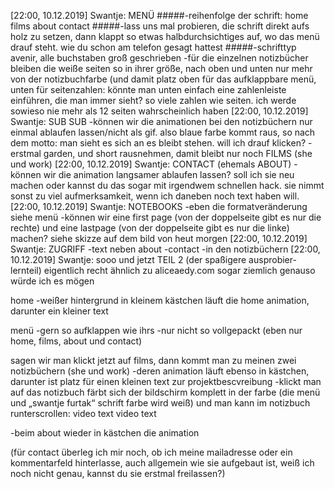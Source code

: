 [22:00, 10.12.2019] Swantje: MENÜ
#####-reihenfolge der schrift: home films about contact
#####-lass uns mal probieren, die schrift direkt aufs holz zu setzen, dann klappt so etwas halbdurchsichtiges auf, wo das menü drauf steht. wie du schon am telefon gesagt hattest
#####-schrifttyp avenir, alle buchstaben groß geschrieben
-für die einzelnen notizbücher bleiben die weiße seiten so in ihrer größe, nach oben und unten nur mehr von der notizbuchfarbe (und damit platz oben für das aufklappbare menü, unten für seitenzahlen: könnte man unten einfach eine zahlenleiste einführen, die man immer sieht? so viele zahlen wie seiten. ich werde sowieso nie mehr als 12 seiten wahrscheinlich haben
[22:00, 10.12.2019] Swantje: SUB SUB 
-können wir die animationen bei den notizbüchern nur einmal ablaufen lassen/nicht als gif. also blaue farbe kommt raus, so nach dem motto: man sieht es sich an es bleibt stehen. will ich drauf klicken? 
-erstmal garden, und short rausnehmen, damit bleibt nur noch FILMS (she und work)
[22:00, 10.12.2019] Swantje: CONTACT (ehemals ABOUT) 
-können wir die animation langsamer ablaufen lassen? soll ich sie neu machen oder kannst du das sogar mit irgendwem schnellen hack. 
sie nimmt sonst zu viel aufmerksamkeit, wenn ich daneben noch text haben will.
[22:00, 10.12.2019] Swantje: NOTEBOOKS 
-eben die formatveränderung siehe menü
-können wir eine first page (von der doppelseite gibt es nur die rechte) und eine lastpage (von der doppelseite gibt es nur die linke) machen? siehe skizze auf dem bild von heut morgen
[22:00, 10.12.2019] Swantje: ZUGRIFF 
-text neben about 
-contact 
-in den notizbüchern
[22:00, 10.12.2019] Swantje: sooo und jetzt TEIL 2 (der spaßigere ausprobier-lernteil)
eigentlich recht ähnlich zu aliceaedy.com sogar ziemlich genauso würde ich es mögen

home 
-weißer hintergrund in kleinem kästchen läuft die home animation, darunter ein kleiner text

menü
-gern so aufklappen wie ihrs
-nur nicht so vollgepackt (eben nur home, films, about und contact) 

sagen wir man klickt jetzt auf films, dann kommt man zu meinen zwei notizbüchern (she und work) 
-deren animation läuft ebenso in kästchen, darunter ist platz für einen kleinen text zur projektbescvreibung
-klickt man auf das notizbuch färbt sich der bildschirm komplett in der farbe (die menü und „swantje furtak“ schrift farbe wird weiß) und man kann im notizbuch runterscrollen: video text video text

-beim about wieder in kästchen die animation 

(für contact überleg ich mir noch, ob ich meine mailadresse oder ein kommentarfeld hinterlasse, auch allgemein wie sie aufgebaut ist, weiß ich noch nicht genau, kannst du sie erstmal freilassen?)